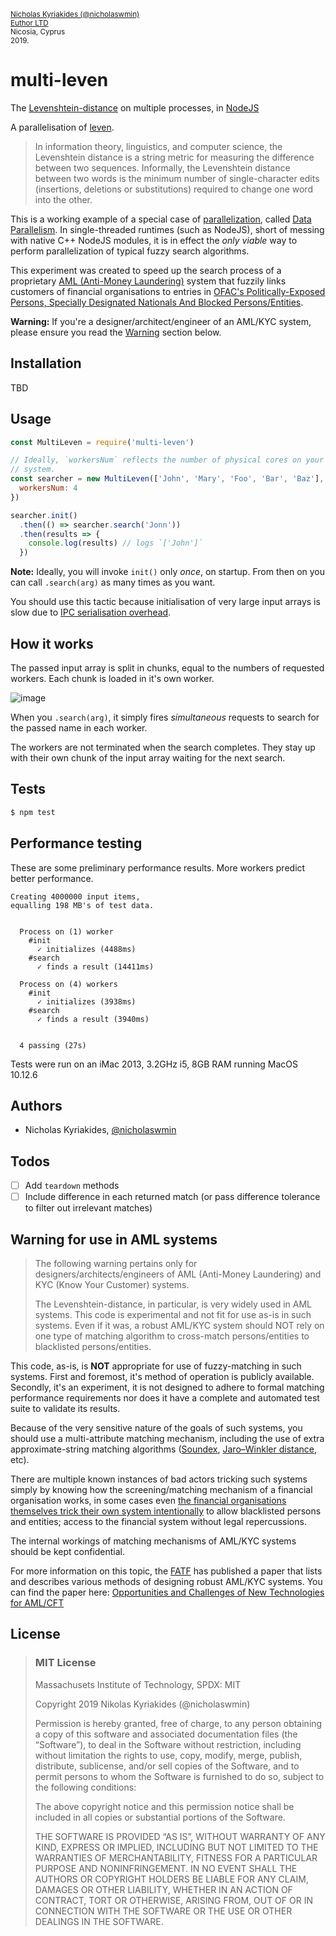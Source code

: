 <sub>[Nicholas Kyriakides (@nicholaswmin)](https://github.com/nicholaswmin)  
[Euthor LTD](https://www.euthor.com/)  
Nicosia, Cyprus  
2019.</sub>  

# multi-leven

The [Levenshtein-distance](https://en.wikipedia.org/wiki/Levenshtein_distance) on multiple processes, in [NodeJS](https://nodejs.org/en/about)

A parallelisation of [leven](https://github.com/sindresorhus/leven).

> In information theory, linguistics, and computer science, the Levenshtein distance is a string metric for measuring the difference between two sequences. Informally, the Levenshtein distance between two words is the minimum number of single-character edits (insertions, deletions or substitutions) required to change one word into the other.

This is a working example of a special case of [parallelization](https://en.wikipedia.org/wiki/Parallel_computing), called [Data Parallelism](https://en.wikipedia.org/wiki/Data_parallelism). In single-threaded runtimes (such as NodeJS), short of messing with native C++ NodeJS modules, it is in effect the *only viable* way to perform parallelization of typical fuzzy search algorithms.

This experiment was created to speed up the search process of a proprietary [AML (Anti-Money Laundering)](https://www.imf.org/en/Topics/Financial-Integrity/amlcft#:~:text=Videos%20and%20Events-,Overview,system%20and%20member%20countries'%20economies.) system that fuzzily links customers of financial organisations to entries in [OFAC's Politically-Exposed Persons, Specially Designated Nationals And Blocked Persons/Entities][ofac-lists].

**Warning:** If you're a designer/architect/engineer of an AML/KYC system, please ensure you read the [Warning](#warning-for-use-in-aml-systems) section below.


## Installation

TBD

## Usage

```javascript
const MultiLeven = require('multi-leven')

// Ideally, `workersNum` reflects the number of physical cores on your
// system.
const searcher = new MultiLeven(['John', 'Mary', 'Foo', 'Bar', 'Baz'], {
  workersNum: 4
})

searcher.init()
  .then(() => searcher.search('Jonn'))
  .then(results => {
    console.log(results) // logs `['John']`
  })
```

**Note:** Ideally, you will invoke `init()` only *once*, on startup. From then
on you can call `.search(arg)` as many times as you want.

You should use this tactic because initialisation of very large input arrays
is slow due to [IPC serialisation overhead][ipc-data-sharing-so].

## How it works

The passed input array is split in chunks, equal to the numbers of requested
workers. Each chunk is loaded in it's own worker.

![image](https://live.staticflickr.com/65535/53412264841_bb421d95b7_o.png)


When you `.search(arg)`, it simply fires *simultaneous* requests to search
for the passed name in each worker.

The workers are not terminated when the search completes. They stay up
with their own chunk of the input array waiting for the next search.

## Tests

```bash
$ npm test
```

## Performance testing

These are some preliminary performance results. More workers predict
better performance.

```
Creating 4000000 input items,
equalling 198 MB's of test data.


  Process on (1) worker
    #init
      ✓ initializes (4488ms)
    #search
      ✓ finds a result (14411ms)

  Process on (4) workers
    #init
      ✓ initializes (3938ms)
    #search
      ✓ finds a result (3940ms)


  4 passing (27s)
```

Tests were run on an iMac 2013, 3.2GHz i5, 8GB RAM running MacOS 10.12.6

## Authors

- Nicholas Kyriakides, [@nicholaswmin][nicholaswmin]

## Todos

- [ ] Add `teardown` methods
- [ ] Include difference in each returned match (or pass difference tolerance to filter out irrelevant matches)

## Warning for use in AML systems
> The following warning pertains only for designers/architects/engineers of AML (Anti-Money Laundering) and KYC (Know Your Customer) systems.
>
> The Levenshtein-distance, in particular, is very widely used in AML systems. This code is experimental and not fit for use as-is in such systems. Even if it was, a robust AML/KYC system should NOT rely on one type of matching algorithm to cross-match persons/entities to blacklisted persons/entities.

This code, as-is, is **NOT** appropriate for use of fuzzy-matching in such systems. First and foremost, it's method of operation is publicly available. Secondly, it's an experiment, it is not designed to adhere to formal matching performance requirements nor does it have a complete and automated test suite to validate its results.

Because of the very sensitive nature of the goals of such systems, you should use a multi-attribute matching mechanism, including the use of extra approximate-string matching algorithms ([Soundex](https://en.wikipedia.org/wiki/Soundex), [Jaro–Winkler distance](https://en.wikipedia.org/wiki/Jaro%E2%80%93Winkler_distance), etc).

There are multiple known instances of bad actors tricking such systems simply by knowing how the screening/matching mechanism of a financial organisation works, in some cases even [the financial organisations themselves trick their own system intentionally](https://www.investopedia.com/stock-analysis/2013/investing-news-for-jan-29-hsbcs-money-laundering-scandal-hbc-scbff-ing-cs-rbs0129.aspx) to allow blacklisted persons and entities; access to the financial system without legal repercussions.

The internal workings of matching mechanisms of AML/KYC systems should be kept confidential. 

For more information on this topic, the [FATF](https://www.fatf-gafi.org/en/the-fatf.html) has published a paper that lists and describes various methods of designing robust AML/KYC systems. You can find the paper here: [Opportunities and Challenges of New Technologies for AML/CFT](https://www.fatf-gafi.org/content/dam/fatf-gafi/guidance/Opportunities-Challenges-of-New-Technologies-for-AML-CFT.pdf.coredownload.pdf)

## License

> ### MIT License
> Massachusets Institute of Technology, SPDX: MIT
>
> Copyright 2019 Nikolas Kyriakides (@nicholaswmin)
>
> Permission is hereby granted, free of charge, to any person obtaining a copy of this software and associated documentation files (the “Software”), to deal in the Software without restriction, including without limitation the rights to use, copy, modify, merge, publish, distribute, sublicense, and/or sell copies of the Software, and to permit persons to whom the Software is furnished to do so, subject to the following conditions:
>
> The above copyright notice and this permission notice shall be included in all copies or substantial portions of the Software.
>
> THE SOFTWARE IS PROVIDED “AS IS”, WITHOUT WARRANTY OF ANY KIND, EXPRESS OR IMPLIED, INCLUDING BUT NOT LIMITED TO THE WARRANTIES OF MERCHANTABILITY, FITNESS FOR A PARTICULAR PURPOSE AND NONINFRINGEMENT. IN NO EVENT SHALL THE AUTHORS OR COPYRIGHT HOLDERS BE LIABLE FOR ANY CLAIM, DAMAGES OR OTHER LIABILITY, WHETHER IN AN ACTION OF CONTRACT, TORT OR OTHERWISE, ARISING FROM, OUT OF OR IN CONNECTION WITH THE SOFTWARE OR THE USE OR OTHER DEALINGS IN THE SOFTWARE.

[nicholaswmin]: https://github.com/nicholaswmin
[ipc-data-sharing-so]: https://stackoverflow.com/a/27327402/1814486
[ofac-lists]: https://ofac.treasury.gov/specially-designated-nationals-and-blocked-persons-list-sdn-human-readable-lists
